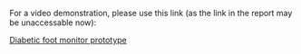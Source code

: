 For a video demonstration, please use this link (as the link in the report may be unaccessable now):

[Diabetic foot monitor prototype](https://drive.google.com/file/d/1c35kR4aHMBRVapFeTHXBoYa3UAtSCn5J/view?usp=sharing)
